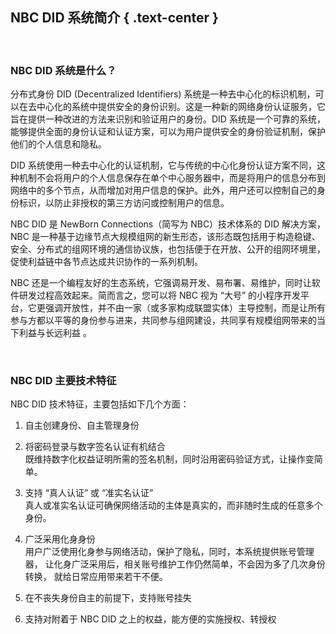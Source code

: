 NBC DID 系统简介 { .text-center }
---------------

&nbsp;

### NBC DID 系统是什么？

分布式身份 DID (Decentralized Identifiers) 系统是一种去中心化的标识机制，可以在去中心化的系统中提供安全的身份识别。这是一种新的网络身份认证服务，它旨在提供一种改进的方法来识别和验证用户的身份。DID 系统是一个可靠的系统，能够提供全面的身份认证和认证方案，可以为用户提供安全的身份验证机制，保护他们的个人信息和隐私。

DID 系统使用一种去中心化的认证机制，它与传统的中心化身份认证方案不同，这种机制不会将用户的个人信息保存在单个中心服务器中，而是将用户的信息分布到网络中的多个节点，从而增加对用户信息的保护。此外，用户还可以控制自己的身份标识，以防止非授权的第三方访问或控制用户的信息。

NBC DID 是 NewBorn Connections（简写为 NBC）技术体系的 DID 解决方案，NBC 是一种基于边缘节点大规模组网的新生形态，该形态既包括用于构造稳键、安全、分布式的组网环境的通信协议族，也包括便于在开放、公开的组网环境里，促使利益链中各节点达成共识协作的一系列机制。

NBC 还是一个编程友好的生态系统，它强调易开发、易布署、易维护，同时让软件研发过程高效起来。简而言之，您可以将 NBC 视为 “大号” 的小程序开发平台，它更强调开放性，并不由一家（或多家构成联盟实体）主导控制，而是让所有参与方都以平等的身份参与进来，共同参与组网建设，共同享有规模组网带来的当下利益与长远利益 。

&nbsp;

### NBC DID 主要技术特征

NBC DID 技术特征，主要包括如下几个方面：

1. 自主创建身份、自主管理身份

2. 将密码登录与数字签名认证有机结合   
   既维持数字化权益证明所需的签名机制，同时沿用密码验证方式，让操作变简单。

3. 支持 “真人认证” 或 “准实名认证”   
   真人或准实名认证可确保网络活动的主体是真实的，而非随时生成的任意多个身份。

4. 广泛采用化身身份   
   用户广泛使用化身参与网络活动，保护了隐私，同时，本系统提供账号管理器，
   让化身广泛采用后，相关账号维护工作仍然简单，不会因为多了几次身份转换，
   就给日常应用带来若干不便。

5. 在不丧失身份自主的前提下，支持账号挂失

6. 支持对附着于 NBC DID 之上的权益，能方便的实施授权、转授权
